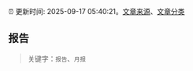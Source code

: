 :alarm_clock: 更新时间: 2025-09-17 05:40:21。[文章来源](/README.md)、[文章分类](/TAGS.md)

## 报告


> 关键字：`报告`、`月报`



